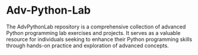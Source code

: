 # Adv-Python-Lab
The AdvPythonLab repository is a comprehensive collection of advanced Python programming lab exercises and projects. It serves as a valuable resource for individuals seeking to enhance their Python programming skills through hands-on practice and exploration of advanced concepts.
